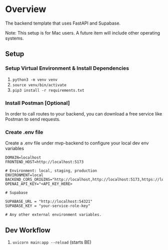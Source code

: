 # Overview

The backend template that uses FastAPI and Supabase.

Note: This setup is for Mac users. A future item will include other operating systems.

## Setup

### Setup Virtual Environment & Install Dependencies

1. `python3 -m venv venv`
2. `source venv/bin/activate`
3. `pip3 install -r requirements.txt`

### Install Postman [Optional]

In order to call routes to your backend, you can download a free service like Postman to send requests.

### Create .env file

Create a .env file under mvp-backend to configure your local dev env variables

```
DOMAIN=localhost
FRONTEND_HOST=http://localhost:5173

# Environment: local, staging, production
ENVIRONMENT=local
BACKEND_CORS_ORIGINS="http://localhost,http://localhost:5173,https://localhost,https://localhost:5173
OPENAI_API_KEY="<API_KEY_HERE>

# Supabase

SUPABASE_URL = "http://localhost:54321"
SUPABASE_KEY = "your-service-role-key"

# Any other external environment variables.
```

## Dev Workflow

1. `uvicorn main:app --reload` (starts BE)